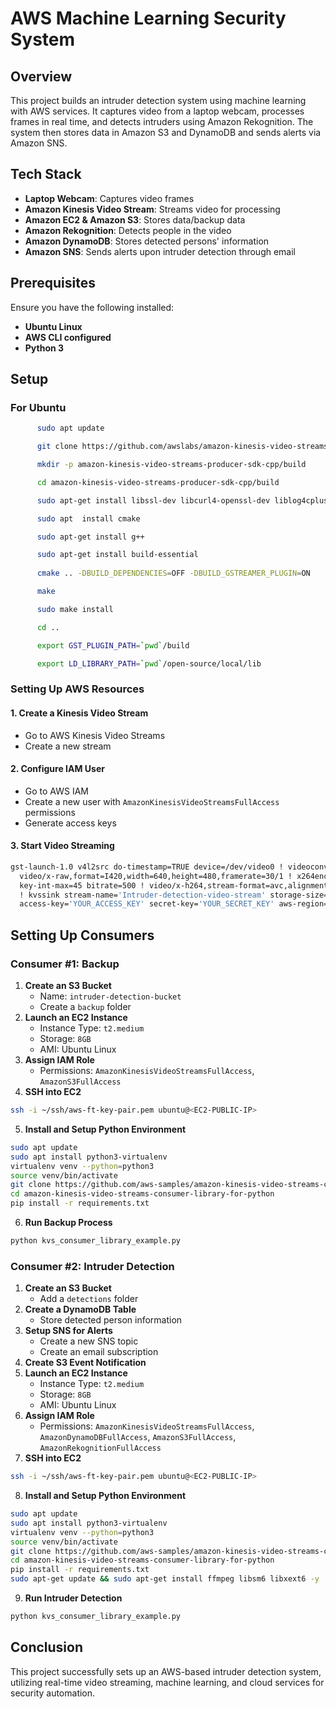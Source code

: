 # AWS Machine Learning Security System

## Overview
This project builds an intruder detection system using machine learning with AWS services. It captures video from a laptop webcam, processes frames in real time, and detects intruders using Amazon Rekognition. The system then stores data in Amazon S3 and DynamoDB and sends alerts via Amazon SNS.

## Tech Stack
- **Laptop Webcam**: Captures video frames
- **Amazon Kinesis Video Stream**: Streams video for processing
- **Amazon EC2 & Amazon S3**: Stores data/backup data
- **Amazon Rekognition**: Detects people in the video
- **Amazon DynamoDB**: Stores detected persons' information
- **Amazon SNS**: Sends alerts upon intruder detection through email

## Prerequisites
Ensure you have the following installed:
- **Ubuntu Linux**
- **AWS CLI configured**
- **Python 3**

## Setup
### For Ubuntu
```sh
      sudo apt update

      git clone https://github.com/awslabs/amazon-kinesis-video-streams-producer-sdk-cpp.git

      mkdir -p amazon-kinesis-video-streams-producer-sdk-cpp/build

      cd amazon-kinesis-video-streams-producer-sdk-cpp/build

      sudo apt-get install libssl-dev libcurl4-openssl-dev liblog4cplus-dev libgstreamer1.0-dev libgstreamer-plugins-base1.0-dev gstreamer1.0-plugins-base-apps gstreamer1.0-plugins-bad gstreamer1.0-plugins-good gstreamer1.0-plugins-ugly gstreamer1.0-tools

      sudo apt  install cmake

      sudo apt-get install g++

      sudo apt-get install build-essential
  
      cmake .. -DBUILD_DEPENDENCIES=OFF -DBUILD_GSTREAMER_PLUGIN=ON

      make

      sudo make install

      cd ..

      export GST_PLUGIN_PATH=`pwd`/build

      export LD_LIBRARY_PATH=`pwd`/open-source/local/lib
```

### Setting Up AWS Resources
#### 1. Create a Kinesis Video Stream
- Go to AWS Kinesis Video Streams
- Create a new stream

#### 2. Configure IAM User
- Go to AWS IAM
- Create a new user with `AmazonKinesisVideoStreamsFullAccess` permissions
- Generate access keys

#### 3. Start Video Streaming
```sh
gst-launch-1.0 v4l2src do-timestamp=TRUE device=/dev/video0 ! videoconvert ! \
  video/x-raw,format=I420,width=640,height=480,framerate=30/1 ! x264enc bframes=0 \
  key-int-max=45 bitrate=500 ! video/x-h264,stream-format=avc,alignment=au,profile=baseline \
  ! kvssink stream-name='Intruder-detection-video-stream' storage-size=512 \
  access-key='YOUR_ACCESS_KEY' secret-key='YOUR_SECRET_KEY' aws-region='us-east-1'
```

## Setting Up Consumers
### Consumer #1: Backup
1. **Create an S3 Bucket**
   - Name: `intruder-detection-bucket`
   - Create a `backup` folder
2. **Launch an EC2 Instance**
   - Instance Type: `t2.medium`
   - Storage: `8GB`
   - AMI: Ubuntu Linux
3. **Assign IAM Role**
   - Permissions: `AmazonKinesisVideoStreamsFullAccess`, `AmazonS3FullAccess`
4. **SSH into EC2**
```sh
ssh -i ~/ssh/aws-ft-key-pair.pem ubuntu@<EC2-PUBLIC-IP>
```
5. **Install and Setup Python Environment**
```sh
sudo apt update
sudo apt install python3-virtualenv
virtualenv venv --python=python3
source venv/bin/activate
git clone https://github.com/aws-samples/amazon-kinesis-video-streams-consumer-library-for-python.git
cd amazon-kinesis-video-streams-consumer-library-for-python
pip install -r requirements.txt
```
6. **Run Backup Process**
```sh
python kvs_consumer_library_example.py
```

### Consumer #2: Intruder Detection
1. **Create an S3 Bucket**
   - Add a `detections` folder
2. **Create a DynamoDB Table**
   - Store detected person information
3. **Setup SNS for Alerts**
   - Create a new SNS topic
   - Create an email subscription
4. **Create S3 Event Notification**
5. **Launch an EC2 Instance**
   - Instance Type: `t2.medium`
   - Storage: `8GB`
   - AMI: Ubuntu Linux
6. **Assign IAM Role**
   - Permissions: `AmazonKinesisVideoStreamsFullAccess`, `AmazonDynamoDBFullAccess`, `AmazonS3FullAccess`, `AmazonRekognitionFullAccess`
7. **SSH into EC2**
```sh
ssh -i ~/ssh/aws-ft-key-pair.pem ubuntu@<EC2-PUBLIC-IP>
```
8. **Install and Setup Python Environment**
```sh
sudo apt update
sudo apt install python3-virtualenv
virtualenv venv --python=python3
source venv/bin/activate
git clone https://github.com/aws-samples/amazon-kinesis-video-streams-consumer-library-for-python.git
cd amazon-kinesis-video-streams-consumer-library-for-python
pip install -r requirements.txt
sudo apt-get update && sudo apt-get install ffmpeg libsm6 libxext6 -y
```
9. **Run Intruder Detection**
```sh
python kvs_consumer_library_example.py
```

## Conclusion
This project successfully sets up an AWS-based intruder detection system, utilizing real-time video streaming, machine learning, and cloud services for security automation.

